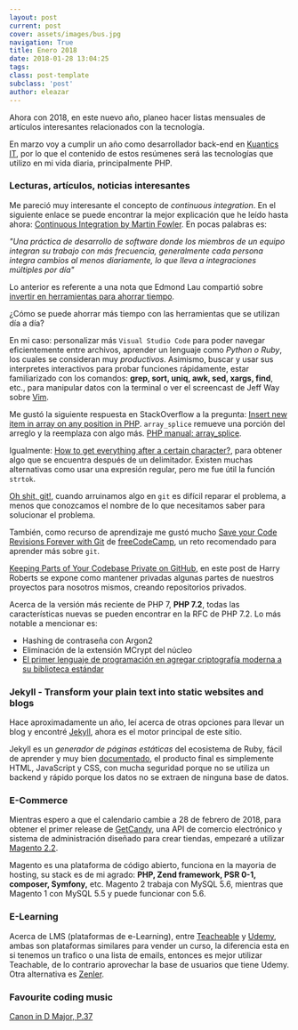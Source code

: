 ```yaml
---
layout: post
current: post
cover: assets/images/bus.jpg
navigation: True
title: Enero 2018
date: 2018-01-28 13:04:25
tags:
class: post-template
subclass: 'post'
author: eleazar
---
```


Ahora con 2018, en este nuevo año, planeo hacer listas mensuales de artículos interesantes relacionados con la tecnología.

En marzo voy a cumplir un año como desarrollador back-end en [Kuantics IT](http://www.kuantics.com/), por lo que el contenido de estos resúmenes será las tecnologías que utilizo en mi vida diaria, principalmente PHP.

### Lecturas, artículos, noticias interesantes

Me pareció muy interesante el concepto de _continuous integration_. En el siguiente enlace se puede encontrar la mejor explicación que he leído hasta ahora: [Continuous Integration by Martin Fowler](https://martinfowler.com/articles/continuousIntegration.html). En pocas palabras es:

_"Una práctica de desarrollo de software donde los miembros de un equipo integran su trabajo con más frecuencia, generalmente cada persona integra cambios al menos diariamente, lo que lleva a integraciones múltiples por día"_

Lo anterior es referente a una nota que Edmond Lau compartió sobre [invertir en herramientas para ahorrar tiempo](http://www.effectiveengineer.com/blog/the-compounding-power-of-time-saving-tools). 

¿Cómo se puede ahorrar más tiempo con las herramientas que se utilizan día a día?

En mi caso: personalizar más `Visual Studio Code` para poder navegar eficientemente entre archivos, aprender un lenguaje como _Python o Ruby_, los cuales se consideran muy _productivos_. Asimismo, buscar y usar sus interpretes interactivos para probar funciones rápidamente, estar familiarizado con los comandos: **grep, sort, uniq, awk, sed, xargs, find**, etc., para manipular datos con la terminal o ver el screencast de Jeff Way sobre [Vim](https://laracasts.com/series/vim-mastery).

Me gustó la siguiente respuesta en StackOverflow a la pregunta: [Insert new item in array on any position in PHP](https://stackoverflow.com/a/3797526/6456709). `array_splice` remueve una porción del arreglo y la reemplaza con algo más. [PHP manual: array_splice](http://php.net/manual/en/function.array-splice.php).

Igualmente: [How to get everything after a certain character?](https://stackoverflow.com/questions/11405493/how-to-get-everything-after-a-certain-character/47468908#47468908), para obtener algo que se encuentra después de un delimitador. Existen muchas alternativas como usar una expresión regular, pero me fue útil la función `strtok`.

[Oh shit, git!](http://ohshitgit.com/), cuando arruinamos algo en `git` es difícil reparar el problema, a menos que conozcamos el nombre de lo que necesitamos saber para solucionar el problema. 

También, como recurso de aprendizaje me gustó mucho [Save your Code Revisions Forever with Git](https://www.freecodecamp.org/challenges/save-your-code-revisions-forever-with-git) de [freeCodeCamp](http://freecodecamp.org/), un reto recomendado para aprender más sobre `git`.

[Keeping Parts of Your Codebase Private on GitHub](https://24ways.org/2013/keeping-parts-of-your-codebase-private-on-github/), en este post de Harry Roberts se expone como mantener privadas algunas partes de nuestros proyectos para nosotros mismos, creando repositorios privados.

Acerca de la versión más reciente de PHP 7, **PHP 7.2**, todas las características nuevas se pueden encontrar en la RFC de PHP 7.2. Lo más notable a mencionar es:

- Hashing de contraseña con Argon2
- Eliminación de la extensión MCrypt del núcleo
- [El primer lenguaje de programación en agregar criptografía moderna a su biblioteca estándar](https://dev.to/paragonie/php-72-the-first-programming-language-to-add-modern-cryptography-to-its-standard-library)

### Jekyll - Transform your plain text into static websites and blogs

Hace aproximadamente un año, leí acerca de otras opciones para llevar un blog y encontré [Jekyll](https://jekyllrb.com/), ahora es el motor principal de este sitio.

Jekyll es un _generador de páginas estáticas_ del ecosistema de Ruby, fácil de aprender y muy bien [documentado](https://jekyllrb.com/docs/home/), el producto final es simplemente HTML, JavaScript y CSS, con mucha seguridad porque no se utiliza un backend y rápido porque los datos no se extraen de ninguna base de datos.

### E-Commerce

Mientras espero a que el calendario cambie a 28 de febrero de 2018, para obtener el primer release de [GetCandy](https://getcandy.io/), una API de comercio electrónico y sistema de administración diseñado para crear tiendas, empezaré a utilizar [Magento 2.2](https://magento.com/).

Magento es una plataforma de código abierto, funciona en la mayoria de hosting, su stack es de mi agrado: **PHP, Zend framework, PSR 0-1, composer, Symfony,** etc. Magento 2 trabaja con MySQL 5.6, mientras que Magento 1 con MySQL 5.5 y puede funcionar con 5.6.

### E-Learning

Acerca de LMS (plataformas de e-Learning), entre [Teacheable](https://teachable.com/) y [Udemy](https://www.udemy.com/), ambas son plataformas similares para vender un curso, la diferencia esta en si tenemos un trafico o una lista de emails, entonces es mejor utilizar Teachable, de lo contrario aprovechar la base de usuarios que tiene Udemy. Otra alternativa es [Zenler](https://www.zenler.com/).


### Favourite coding music

[Canon in D Major, P.37](https://open.spotify.com/track/6A6vSsLkXoTJZ8cA4vtznl)

